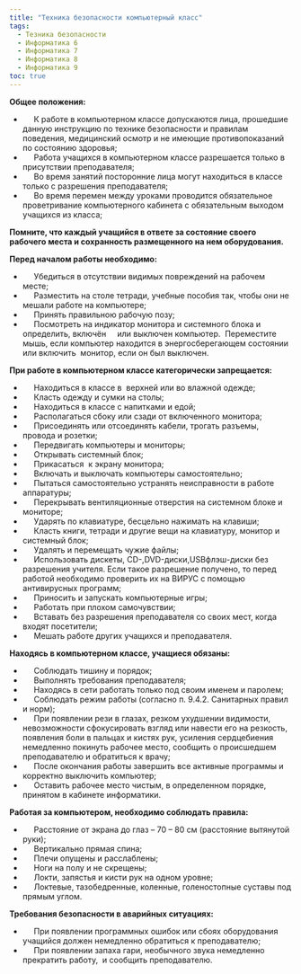 ```yaml
---
title: "Техника безопасности компьютерный класс"
tags:
  - Тезника безопасности
  - Информатика 6
  - Информатика 7
  - Информатика 8
  - Информатика 9
toc: true
---
```


**Общее положения:**

-         К работе в компьютерном классе допускаются лица, прошедшие данную инструкцию по технике безопасности и правилам поведения, медицинский осмотр и не имеющие противопоказаний по состоянию здоровья;
-        Работа учащихся в компьютерном классе разрешается только в присутствии преподавателя;
-        Во время занятий посторонние лица могут находиться в классе только с разрешения преподавателя;
-        Во время перемен между уроками проводится обязательное проветривание компьютерного кабинета с обязательным выходом учащихся из класса;

  **Помните, что каждый учащийся в ответе за состояние своего рабочего места и сохранность размещенного на нем оборудования.**

**Перед началом работы необходимо:**

-        Убедиться в отсутствии видимых повреждений на рабочем месте;
-        Разместить на столе тетради, учебные пособия так, чтобы они не мешали работе на компьютере;
-        Принять правильною рабочую позу;
-        Посмотреть на индикатор монитора и системного блока и определить, включён     или выключен компьютер.  Переместите мышь, если компьютер находится в энергосберегающем состоянии или включить  монитор, если он был выключен.

**При работе в компьютерном классе категорически запрещается:**

-        Находиться в классе в  верхней или во влажной одежде;
-        Класть одежду и сумки на столы;
-        Находиться в классе с напитками и едой;
-        Располагаться сбоку или сзади от включенного монитора;
-        Присоединять или отсоединять кабели, трогать разъемы, провода и розетки;
-        Передвигать компьютеры и мониторы;
-        Открывать системный блок;
-        Прикасаться  к экрану монитора;
-        Включать и выключать компьютеры самостоятельно;
-        Пытаться самостоятельно устранять неисправности в работе аппаратуры;
-        Перекрывать вентиляционные отверстия на системном блоке и мониторе;
-        Ударять по клавиатуре, бесцельно нажимать на клавиши;
-        Класть книги, тетради и другие вещи на клавиатуру, монитор и системный блок;
-        Удалять и перемещать чужие файлы;
-        Использовать дискеты, СD-,DVD\-диски,USBфлэш-диски без разрешения учителя. Если такое разрешение получено, то перед работой необходимо проверить их на ВИРУС с помощью антивирусных программ;
-        Приносить и запускать компьютерные игры;
-        Работать при плохом самочувствии;
-        Вставать без разрешения преподавателя со своих мест, когда входят посетители;
-        Мешать работе других учащихся и преподавателя.

**Находясь в компьютерном классе, учащиеся обязаны:**

-        Соблюдать тишину и порядок;
-        Выполнять требования преподавателя;
-        Находясь в сети работать только под своим именем и паролем;
-        Соблюдать режим работы (согласно п. 9.4.2. Санитарных правил и норм);
-        При появлении рези в глазах, резком ухудшении видимости, невозможности сфокусировать взгляд или навести его на резкость, появления боли в пальцах и кистях рук, усиления сердцебиения немедленно покинуть рабочее место, сообщить о происшедшем преподавателю и обратиться к врачу;
-        После окончания работы завершить все активные программы и корректно выключить компьютер;
-        Оставить рабочее место чистым, в определенном порядке, принятом в кабинете информатики.

**Работая за компьютером, необходимо соблюдать правила:**

-        Расстояние от экрана до глаз – 70 – 80 см (расстояние вытянутой руки);
-        Вертикально прямая спина;
-        Плечи опущены и расслаблены;
-        Ноги на полу и не скрещены;
-        Локти, запястья и кисти рук на одном уровне;
-        Локтевые, тазобедренные, коленные, голеностопные суставы под прямым углом.

**Требования безопасности в аварийных ситуациях:**

-        При появлении программных ошибок или сбоях оборудования учащийся должен немедленно обратиться к преподавателю;
-        При появлении запаха гари, необычного звука немедленно прекратить работу,  и сообщить преподавателю.